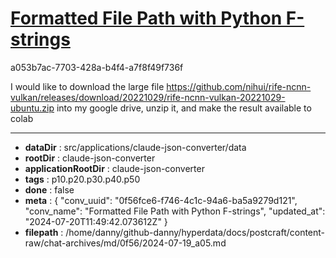 # [Formatted File Path with Python F-strings](https://claude.ai/chat/0f56fce6-f746-4c1c-94a6-ba5a9279d121)

a053b7ac-7703-428a-b4f4-a7f8f49f736f

I would like to download the large file https://github.com/nihui/rife-ncnn-vulkan/releases/download/20221029/rife-ncnn-vulkan-20221029-ubuntu.zip into my google drive, unzip it, and make the result available to colab

---

* **dataDir** : src/applications/claude-json-converter/data
* **rootDir** : claude-json-converter
* **applicationRootDir** : claude-json-converter
* **tags** : p10.p20.p30.p40.p50
* **done** : false
* **meta** : {
  "conv_uuid": "0f56fce6-f746-4c1c-94a6-ba5a9279d121",
  "conv_name": "Formatted File Path with Python F-strings",
  "updated_at": "2024-07-20T11:49:42.073612Z"
}
* **filepath** : /home/danny/github-danny/hyperdata/docs/postcraft/content-raw/chat-archives/md/0f56/2024-07-19_a05.md
